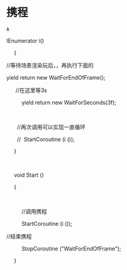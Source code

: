 # 携程

`A`

IEnumerator i\(\)

     {

//等待场景渲染玩后，，再执行下面的

yield return new WaitForEndOfFrame\(\);

      //在这里等3s

          yield return new WaitForSeconds\(3f\);

             

       //再次调用可以实现一直循环

       //  StartCoroutine \(i \(\)\);

     }

  

     void Start \(\)

     {

      

          //调用携程

          StartCoroutine \(i \(\)\);

//结束携程

          StopCoroutine \("WaitForEndOfFrame"\);

     }

